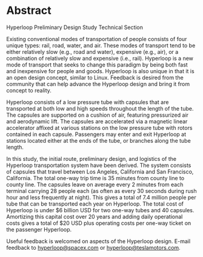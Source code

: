# Abstract

Hyperloop Preliminary Design Study Technical Section

Existing conventional modes of transportation of people consists of four unique types: rail, road, water, and air.
These modes of transport tend to be either relatively slow (e.g., road and water), expensive (e.g., air), or a
combination of relatively slow and expensive (i.e., rail). Hyperloop is a new mode of transport that seeks to
change this paradigm by being both fast and inexpensive for people and goods. Hyperloop is also unique in that
it is an open design concept, similar to Linux. Feedback is desired from the community that can help advance
the Hyperloop design and bring it from concept to reality.

Hyperloop consists of a low pressure tube with capsules that are transported at both low and high speeds
throughout the length of the tube. The capsules are supported on a cushion of air, featuring pressurized air
and aerodynamic lift. The capsules are accelerated via a magnetic linear accelerator affixed at various stations
on the low pressure tube with rotors contained in each capsule. Passengers may enter and exit Hyperloop at
stations located either at the ends of the tube, or branches along the tube length.

In this study, the initial route, preliminary design, and logistics of the Hyperloop transportation system have
been derived. The system consists of capsules that travel between Los Angeles, California and San Francisco,
California. The total one-way trip time is 35 minutes from county line to county line. The capsules leave on
average every 2 minutes from each terminal carrying 28 people each (as often as every 30 seconds during rush
hour and less frequently at night). This gives a total of 7.4 million people per tube that can be transported
each year on Hyperloop. The total cost of Hyperloop is under $6 billion USD for two one-way tubes and 40 capsules.
Amortizing this capital cost over 20 years and adding daily operational costs gives a total of $20 USD plus
operating costs per one-way ticket on the passenger Hyperloop.

Useful feedback is welcomed on aspects of the Hyperloop design. E-mail feedback to
[hyperloop@spacex.com](mailto:hyperloop@spacex.com) or
[hyperloop@teslamotors.com](mailto:hyperloop@teslamotors.com).
